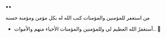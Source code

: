 ••

 من استغفر للمؤمنين والمؤمنات
 كتب الله له بكل مؤمن ومؤمنة حسنة 

- أستغفرُ الله العظيم لي وللمؤمنين والمؤمنات الأحياء منهم والأموات.. 🌱